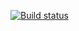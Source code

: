 [![Build status](https://ci.appveyor.com/api/projects/status/dab17lvesu8jogg0/branch/master?svg=true)](https://ci.appveyor.com/project/Ded15/page-object-s/branch/master)
